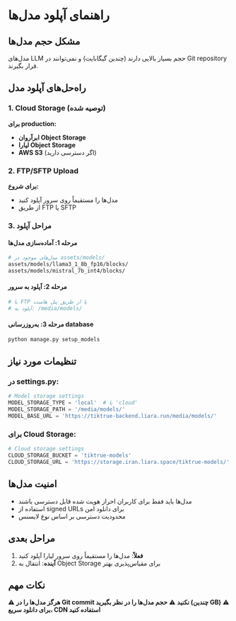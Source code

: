 # راهنمای آپلود مدل‌ها

## مشکل حجم مدل‌ها

مدل‌های LLM حجم بسیار بالایی دارند (چندین گیگابایت) و نمی‌توانند در Git repository قرار بگیرند.

## راه‌حل‌های آپلود مدل

### 1. Cloud Storage (توصیه شده)

**برای production:**
- **ابرآروان Object Storage**
- **لیارا Object Storage** 
- **AWS S3** (اگر دسترسی دارید)

### 2. FTP/SFTP Upload

**برای شروع:**
- مدل‌ها را مستقیماً روی سرور آپلود کنید
- از طریق FTP یا SFTP

### 3. مراحل آپلود

#### مرحله 1: آماده‌سازی مدل‌ها
```bash
# مدل‌های موجود در assets/models/
assets/models/llama3_1_8b_fp16/blocks/
assets/models/mistral_7b_int4/blocks/
```

#### مرحله 2: آپلود به سرور
```bash
# با FTP یا از طریق پنل هاست
# آپلود به: /media/models/
```

#### مرحله 3: به‌روزرسانی database
```bash
python manage.py setup_models
```

## تنظیمات مورد نیاز

### در settings.py:
```python
# Model storage settings
MODEL_STORAGE_TYPE = 'local'  # یا 'cloud'
MODEL_STORAGE_PATH = '/media/models/'
MODEL_BASE_URL = 'https://tiktrue-backend.liara.run/media/models/'
```

### برای Cloud Storage:
```python
# Cloud storage settings
CLOUD_STORAGE_BUCKET = 'tiktrue-models'
CLOUD_STORAGE_URL = 'https://storage.iran.liara.space/tiktrue-models/'
```

## امنیت مدل‌ها

- مدل‌ها باید فقط برای کاربران احراز هویت شده قابل دسترسی باشند
- استفاده از signed URLs برای دانلود امن
- محدودیت دسترسی بر اساس نوع لایسنس

## مراحل بعدی

1. **فعلاً**: مدل‌ها را مستقیماً روی سرور لیارا آپلود کنید
2. **آینده**: انتقال به Object Storage برای مقیاس‌پذیری بهتر

## نکات مهم

⚠️ **هرگز مدل‌ها را در Git commit نکنید**
⚠️ **حجم مدل‌ها را در نظر بگیرید (چندین GB)**
⚠️ **برای دانلود سریع، CDN استفاده کنید**